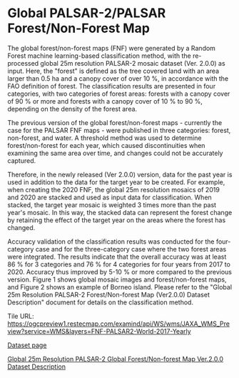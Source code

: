 # Global PALSAR-2/PALSAR Forest/Non-Forest Map 

The global forest/non-forest maps (FNF) were generated by a Random Forest machine learning-based classification method, with the re-processed global 25m resolution PALSAR-2 mosaic dataset (Ver. 2.0.0) as input. Here, the "forest" is defined as the tree covered land with an area larger than 0.5 ha and a canopy cover of over 10 %, in accordance with the FAO definition of forest. The classification results are presented in four categories, with two categories of forest areas: forests with a canopy cover of 90 % or more and forests with a canopy cover of 10 % to 90 %, depending on the density of the forest area.

The previous version of the global forest/non-forest maps - currently the case for the PALSAR FNF maps - were published in three categories: forest, non-forest, and water. A threshold method was used to determine forest/non-forest for each year, which caused discontinuities when examining the same area over time, and changes could not be accurately captured.

Therefore, in the newly released (Ver 2.0.0) version, data for the past year is used in addition to the data for the target year to be created. For example, when creating the 2020 FNF, the global 25m resolution mosaics of 2019 and 2020 are stacked and used as input data for classification. When stacked, the target year mosaic is weighted 3 times more than the past year's mosaic. In this way, the stacked data can represent the forest change by retaining the effect of the target year on the areas where the forest has changed.

Accuracy validation of the classification results was conducted for the four-category case and for the three-category case where the two forest areas were integrated. The results indicate that the overall accuracy was at least 86 % for 3 categories and 76 % for 4 categories for four years from 2017 to 2020. Accuracy thus improved by 5-10 % or more compared to the previous version. Figure 1 shows global mosaic images and forest/non-forest maps, and Figure 2 shows an example of Borneo island. Please refer to the "Global 25m Resolution PALSAR-2 Forest/Non-forest Map (Ver2.0.0) Dataset Description" document for details on the classification method.

Tile URL: https://ogcpreview1.restecmap.com/examind/api/WS/wms/JAXA_WMS_Preview?service=WMS&layers=FNF-PALSAR2-World-2017-Yearly

[Dataset page](https://www.eorc.jaxa.jp/ALOS/en/dataset/fnf_e.htm)

[Global 25m Resolution PALSAR-2 Global Forest/Non-forest Map Ver.2.0.0 Dataset Description](https://www.eorc.jaxa.jp/ALOS/en/dataset/pdf/DatasetDescription_PALSAR2_FNF_V200.pdf)
